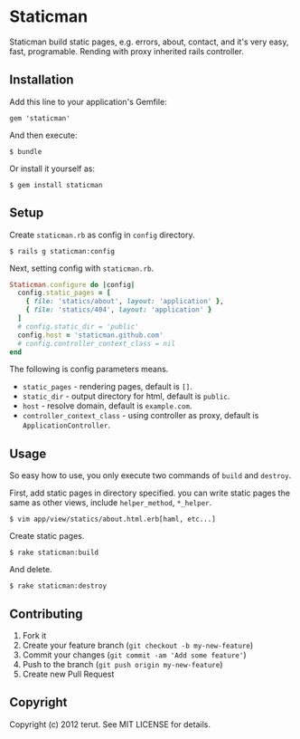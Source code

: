 # Staticman

Staticman build static pages, e.g. errors, about, contact, and it's very easy, fast, programable.
Rending with proxy inherited rails controller.

## Installation

Add this line to your application's Gemfile:

    gem 'staticman'

And then execute:

    $ bundle

Or install it yourself as:

    $ gem install staticman

## Setup

Create `staticman.rb` as config in `config` directory.

    $ rails g staticman:config

Next, setting config with `staticman.rb`.

```ruby
Staticman.configure do |config|
  config.static_pages = [
    { file: 'statics/about', layout: 'application' },
    { file: 'statics/404', layout: 'application' }
  ]
  # config.static_dir = 'public'
  config.host = 'staticman.github.com'
  # config.controller_context_class = nil
end
```

The following is config parameters means.

- `static_pages` - rendering pages, default is `[]`.
- `static_dir` - output directory for html, default is `public`.
- `host` - resolve domain, default is `example.com`.
- `controller_context_class` - using controller as proxy, default is `ApplicationController`.

## Usage

So easy how to use, you only execute two commands of `build` and `destroy`.

First, add static pages in directory specified.
you can write static pages the same as other views, include `helper_method`, `*_helper`.

    $ vim app/view/statics/about.html.erb[haml, etc...]

Create static pages.

    $ rake staticman:build

And delete.

    $ rake staticman:destroy

## Contributing

1. Fork it
2. Create your feature branch (`git checkout -b my-new-feature`)
3. Commit your changes (`git commit -am 'Add some feature'`)
4. Push to the branch (`git push origin my-new-feature`)
5. Create new Pull Request

## Copyright

Copyright (c) 2012 terut. See MIT LICENSE for details.
